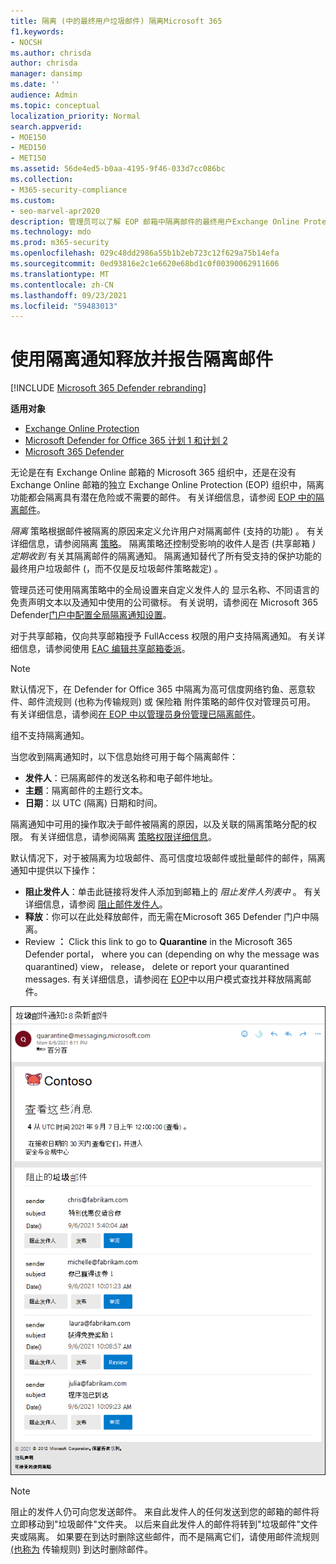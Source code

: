 ```yaml
---
title: 隔离 (中的最终用户垃圾邮件) 隔离Microsoft 365
f1.keywords:
- NOCSH
ms.author: chrisda
author: chrisda
manager: dansimp
ms.date: ''
audience: Admin
ms.topic: conceptual
localization_priority: Normal
search.appverid:
- MOE150
- MED150
- MET150
ms.assetid: 56de4ed5-b0aa-4195-9f46-033d7cc086bc
ms.collection:
- M365-security-compliance
ms.custom:
- seo-marvel-apr2020
description: 管理员可以了解 EOP 邮箱中隔离邮件的最终用户Exchange Online Protection () 。
ms.technology: mdo
ms.prod: m365-security
ms.openlocfilehash: 029c48dd2986a55b1b2eb723c12f629a75b14efa
ms.sourcegitcommit: 0ed93816e2c1e6620e68bd1c0f00390062911606
ms.translationtype: MT
ms.contentlocale: zh-CN
ms.lasthandoff: 09/23/2021
ms.locfileid: "59483013"
---
```

# <a name="use-quarantine-notifications-to-release-and-report-quarantined-messages"></a>使用隔离通知释放并报告隔离邮件

[!INCLUDE [Microsoft 365 Defender rebranding](../includes/microsoft-defender-for-office.md)]

**适用对象**
- [Exchange Online Protection](exchange-online-protection-overview.md)
- [Microsoft Defender for Office 365 计划 1 和计划 2](defender-for-office-365.md)
- [Microsoft 365 Defender](../defender/microsoft-365-defender.md)

无论是在有 Exchange Online 邮箱的 Microsoft 365 组织中，还是在没有 Exchange Online 邮箱的独立 Exchange Online Protection (EOP) 组织中，隔离功能都会隔离具有潜在危险或不需要的邮件。 有关详细信息，请参阅 [EOP 中的隔离邮件](quarantine-email-messages.md)。

_隔离_ 策略根据邮件被隔离的原因来定义允许用户对隔离邮件 (支持的功能) 。 有关详细信息，请参阅隔离 [策略](quarantine-policies.md)。 隔离策略还控制受影响的收件人是否 (共享邮箱 _) 定期收到_ 有关其隔离邮件的隔离通知。 隔离通知替代了所有受支持的保护功能的最终用户垃圾邮件 (，而不仅是反垃圾邮件策略裁定) 。

管理员还可使用隔离策略中的全局设置来自定义发件人的 显示名称、不同语言的免责声明文本以及通知中使用的公司徽标。 有关说明，请参阅在 Microsoft 365 Defender[门户中配置全局隔离通知设置](quarantine-policies.md#configure-global-quarantine-notification-settings-in-the-microsoft-365-defender-portal)。

对于共享邮箱，仅向共享邮箱授予 FullAccess 权限的用户支持隔离通知。 有关详细信息，请参阅使用 [EAC 编辑共享邮箱委派](/Exchange/collaboration-exo/shared-mailboxes#use-the-eac-to-edit-shared-mailbox-delegation)。

> [!NOTE]
> 默认情况下，在 Defender for Office 365 中隔离为高可信度网络钓鱼、恶意软件、邮件流规则 (也称为传输规则) 或 保险箱 附件策略的邮件仅对管理员可用。 有关详细信息，请参阅[在 EOP 中以管理员身份管理已隔离邮件](manage-quarantined-messages-and-files.md)。
>
> 组不支持隔离通知。

当您收到隔离通知时，以下信息始终可用于每个隔离邮件：

- **发件人**：已隔离邮件的发送名称和电子邮件地址。
- **主题**：隔离邮件的主题行文本。
- **日期**：以 UTC (隔离) 日期和时间。

隔离通知中可用的操作取决于邮件被隔离的原因，以及关联的隔离策略分配的权限。 有关详细信息，请参阅隔离 [策略权限详细信息](quarantine-policies.md#quarantine-policy-permission-details)。

默认情况下，对于被隔离为垃圾邮件、高可信度垃圾邮件或批量邮件的邮件，隔离通知中提供以下操作：

- **阻止发件人**：单击此链接将发件人添加到邮箱上的 _阻止发件人列表中_ 。 有关详细信息，请参阅 [阻止邮件发件人](https://support.microsoft.com/office/b29fd867-cac9-40d8-aed1-659e06a706e4)。
- **释放**：你可以在此处释放邮件，而无需在Microsoft 365 Defender 门户中隔离。
- Review **：** Click this link to go to **Quarantine** in the Microsoft 365 Defender portal， where you can (depending on why the message was quarantined) view， release， delete or report your quarantined messages. 有关详细信息，请参阅在 [EOP](find-and-release-quarantined-messages-as-a-user.md)中以用户模式查找并释放隔离邮件。

![示例隔离通知。](../../media/end-user-spam-notification.png)

> [!NOTE]
> 阻止的发件人仍可向您发送邮件。 来自此发件人的任何发送到您的邮箱的邮件将立即移动到"垃圾邮件"文件夹。 以后来自此发件人的邮件将转到"垃圾邮件"文件夹或隔离。 如果要在到达时删除这些邮件，而不是隔离它们，请使用邮件流规则 [ (也称为](/exchange/security-and-compliance/mail-flow-rules/mail-flow-rules) 传输规则) 到达时删除邮件。
